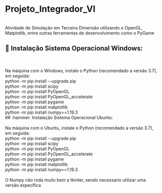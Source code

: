 # Projeto_Integrador_VI
<br>Atividade de Simulação em Terceira Dimensão utilizando o OpenGL, Matplotlib, entre outras ferramentas de desenvolvimento como o PyGame
<br>
## :hammer: Instalação Sistema Operacional Windows:
<br>
<br>Na máquina com o Windows, instale o Python (recomendado a versão 3.7), em seguida:
<br>python -m pip install --upgrade pip
<br>python -m pip install scipy
<br>python -m pip install PyOpenGL
<br>python -m pip install PyOpenGL_accelerate
<br>python -m pip install pygame
<br>python -m pip install matplotlib
<br>python -m pip install numpy==1.19.3
<br>
## :hammer: Instalação Sistema Operacional Ubuntu:
<br>
<br>Na máquina com o Ubuntu, instale o Python (recomendado a versão 3.7), em seguida:
<br>python -m pip install --upgrade pip
<br>python -m pip install scipy
<br>python -m pip install PyOpenGL
<br>python -m pip install PyOpenGL_accelerate
<br>python -m pip install pygame
<br>python -m pip install matplotlib
<br>python -m pip install numpy==1.19.3
<br>
<br>O Numpy não roda muito bem a tkinter, sendo necessario utilizar uma versão especifica
